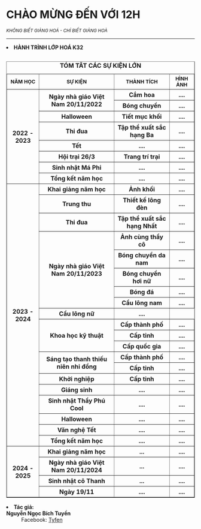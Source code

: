 


<!DOCTYPE html>
<html>
 <head>
  <meta charset = "utf-8">
  <title>12H</title>
 </head>
 <body>
  <div>
   <h1> CHÀO MỪNG ĐẾN VỚI 12H </h1>
   <p> <em> <small> KHÔNG BIẾT GIẢNG HOÁ - CHỈ BIẾT GIẢNG HOÀ </em> </small> </p>
   <hr> 
   <li> <strong>HÀNH TRÌNH LỚP HOÁ K32 </strong></li>
   <h2> </h2>
 	<table border ="1">
 <caption> <strong> TÓM TẮT CÁC SỰ KIỆN LỚN </strong> </caption>
 <tr> <th> <small> NĂM HỌC  </small></th> <th> <small>SỰ KIỆN  </small></th> <th><small> THÀNH TÍCH  </small></th> <th><small> HÌNH ẢNH </small></th>
 <tr> <th rowspan ="15"> 2022 - 2023 </th>  <th rowspan ="3"> Ngày nhà giáo Việt Nam 20/11/2022  </th> </tr>
	 <tr> <th> Cắm hoa </th> <th> .... </th> </tr>
	 <tr> <th> Bóng chuyền </th> <th> .... </th> </tr>
      <tr> <th rowspan ="2"> Halloween  </th> 
	 <tr> <th> Tiết mục khối </th> <th> .... </th> </tr>
     <tr> <th rowspan ="2"> Thi đua  </th> 
	 <tr> <th> Tập thể xuất sắc hạng Ba </th> <th> .... </th> </tr>
     <tr> <th rowspan ="2"> Tết </th> 
	 <tr> <th> .... </th> <th> .... </th> </tr>
     <tr> <th rowspan ="2"> Hội trại 26/3 </th> 
	 <tr> <th> Trang trí trại </th> <th> .... </th> </tr>
     <tr> <th rowspan ="2"> Sinh nhật Má Phi </th> 
	 <tr> <th> .... </th> <th> .... </th> </tr>
     <tr> <th rowspan ="2"> Tổng kết năm học </th> 
	 <tr> <th> .... </th> <th> .... </th> </tr>

<tr> <th rowspan ="32"> 2023 - 2024 </th>  <th rowspan ="2"> Khai giảng năm học  </th> </tr>
	 <tr> <th> Ảnh khối </th> <th> .... </th> </tr>
      <tr> <th rowspan ="2"> Trung thu  </th> 
	 <tr> <th> Thiết kế lông đèn </th> <th> .... </th> </tr>
     <tr> <th rowspan ="2"> Thi đua  </th> 
	 <tr> <th> Tập thể xuất sắc hạng Nhất </th> <th> .... </th> </tr>
     <tr> <th rowspan ="6"> Ngày nhà giáo Việt Nam 20/11/2023 </th> 
	 <tr> <th> Ảnh cùng thầy cô </th> <th> .... </th> </tr>
	 <tr> <th> Bóng chuyền da nam </th> <th> .... </th> </tr>
	 <tr> <th> Bóng chuyền hơi nữ</th> <th> .... </th> </tr>
	 <tr> <th> Bóng đá </th> <th> .... </th> </tr>
	 <tr> <th> Cầu lông nam</th> <th> .... </th> </tr>
	 <tr> <th> Cầu lông nữ</th> <th> .... </th> </tr>
     <tr> <th rowspan ="4"> Khoa học kỹ thuật </th> 
	 <tr> <th> Cấp thành phố </th> <th> .... </th> </tr>
	 <tr> <th> Cấp tỉnh </th> <th> .... </th> </tr>
	 <tr> <th> Cấp quốc gia </th> <th> .... </th> </tr>
     <tr> <th rowspan ="3"> Sáng tạo thanh thiếu niên nhi đồng </th> 
	 <tr> <th> Cấp thành phố </th> <th> .... </th> </tr>
	 <tr> <th> Cấp tỉnh </th> <th> .... </th> </tr>
     <tr> <th rowspan ="2"> Khởi nghiệp </th> 
	 <tr> <th> Cấp tỉnh</th> <th> .... </th> </tr>
<tr> <th rowspan ="2"> Giáng sinh </th> 
	 <tr> <th> .... </th> <th> .... </th> </tr>
     <tr> <th rowspan ="2"> Sinh nhật Thầy Phú Cool </th> 
	 <tr> <th> .... </th> <th> .... </th> </tr>
     <tr> <th rowspan ="2"> Halloween </th> 
	 <tr> <th> .... </th> <th> .... </th> </tr>
     <tr> <th rowspan ="2"> Văn nghệ Tết </th> 
	 <tr> <th> .... </th> <th> .... </th> </tr>
     <tr> <th rowspan ="2"> Tổng kết năm học </th> 
	 <tr> <th> .... </th> <th> .... </th> </tr>

 <tr> <th rowspan ="10"> 2024 - 2025 </th>  <th rowspan ="2"> Khai giảng năm học  </th> </tr>
	 <tr> <th> ... </th> <th> .... </th> </tr>
      <tr> <th rowspan ="2"> Ngày nhà giáo Việt Nam 20/11/2024  </th> 
	 <tr> <th> ... </th> <th> .... </th> </tr>
     <tr> <th rowspan ="2"> Sinh nhật cô Thanh  </th> 
	 <tr> <th> ... </th> <th> .... </th> </tr>
     <tr> <th rowspan ="2"> Ngày 19/11 </th> 
	 <tr> <th> .... </th> <th> .... </th> </tr>
<Table>
 
 <li> <strong> Tác giả:</strong></li>
	<dt><b>  Nguyễn Ngọc Bích Tuyền</b></dt>
	<dd> Facebook: <a href="https://www.facebook.com/profile.php?id=100049275588055"> Tyfen </a></dd>

	
  </div>
 </body>
</html>

